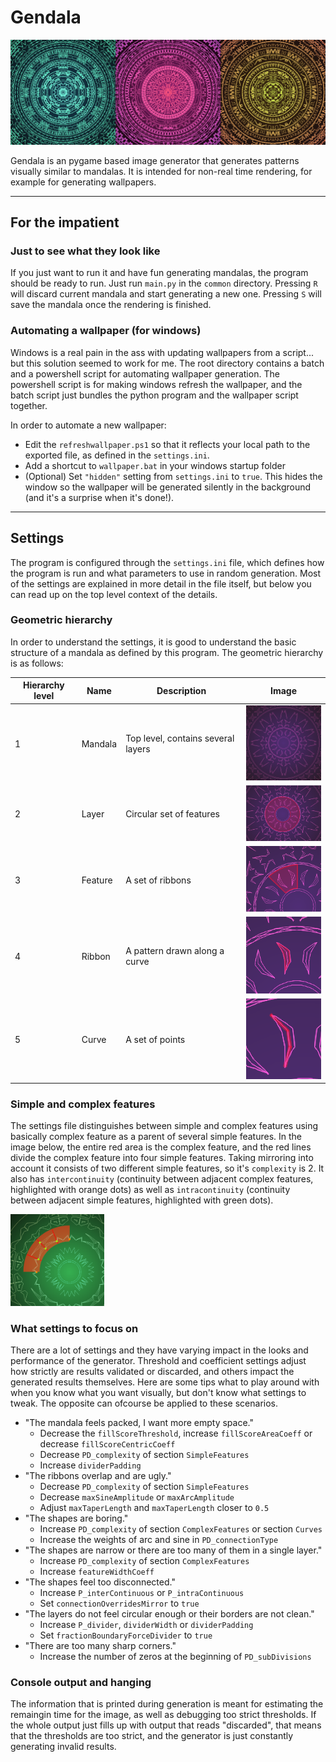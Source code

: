 # Gendala

![](doc/example.jpeg?raw=true "Examples")

Gendala is an pygame based image generator that generates patterns visually similar to mandalas. It is intended for non-real time rendering, for example for generating wallpapers.

---

## For the impatient

### Just to see what they look like

If you just want to run it and have fun generating mandalas, the program should be ready to run. Just run `main.py` in the `common` directory. Pressing `R` will discard current mandala and start generating a new one. Pressing `S` will
save the mandala once the rendering is finished.

### Automating a wallpaper (for windows)

Windows is a real pain in the ass with updating wallpapers from a script... but this solution seemed to work for me. The root directory contains a batch and a powershell script for automating wallpaper generation. The powershell script is for making windows refresh the wallpaper, and the batch script just bundles the python program and the wallpaper script together.

In order to automate a new wallpaper:
* Edit the `refreshwallpaper.ps1` so that it reflects your local path to the exported file, as defined in the `settings.ini`.
* Add a shortcut to `wallpaper.bat` in your windows startup folder
* (Optional) Set `"hidden"` setting from `settings.ini` to `true`. This hides the window so the wallpaper will be generated silently in the background (and it's a surprise when it's done!).

---

## Settings

The program is configured through the `settings.ini` file, which defines how the program is run and what parameters to use in random generation. Most of the settings are explained in more detail in the file itself, but below you can read up on the top level context of the details.

### Geometric hierarchy
In order to understand the settings, it is good to understand the basic structure of a mandala as defined by this program. The geometric hierarchy is as follows:

Hierarchy level | Name | Description | Image
----------------|------|-------------|-------
1 | Mandala | Top level, contains several layers | <img src="doc/hierarchy.png" alt="drawing" width="150px"/>
2 | Layer | Circular set of features | <img src="doc/layer.png" alt="drawing" width="150px"/>
3 | Feature | A set of ribbons | <img src="doc/feature.png" alt="drawing" width="150px"/>
4 | Ribbon | A pattern drawn along a curve | <img src="doc/ribbon.png" alt="drawing" width="150px"/>
5 | Curve | A set of points | <img src="doc/curve.png" alt="drawing" width="150px"/>

### Simple and complex features

The settings file distinguishes between simple and complex features using basically complex feature as a parent of several simple features. In the image below, the entire red area is the complex feature, and the red lines divide the complex feature into four simple features. Taking mirroring into account it consists of two different simple features, so it's `complexity` is 2. It also has `intercontinuity` (continuity between adjacent complex features, highlighted with orange dots) as well as `intracontinuity` (continuity between adjacent simple features, highlighted with green dots).

<img src="doc/complexity.png" alt="drawing" width="150px"/>

### What settings to focus on

There are a lot of settings and they have varying impact in the looks and performance of the generator. Threshold and coefficient settings adjust how strictly are results validated or discarded, and others impact the generated results themselves. Here are some tips what to play around with when you know what you want visually, but don't know what settings to tweak. The opposite can ofcourse be applied to these scenarios.

* "The mandala feels packed, I want more empty space."
    * Decrease the `fillScoreThreshold`, increase `fillScoreAreaCoeff` or decrease `fillScoreCentricCoeff`
    * Decrease `PD_complexity` of section `SimpleFeatures`
    * Increase `dividerPadding`
* "The ribbons overlap and are ugly."
    * Decrease `PD_complexity` of section `SimpleFeatures`
    * Decrease `maxSineAmplitude` or `maxArcAmplitude`
    * Adjust `maxTaperLength` and `maxTaperLength` closer to `0.5`
* "The shapes are boring."
    * Increase `PD_complexity` of section `ComplexFeatures` or section `Curves`
    * Increase the weights of arc and sine in `PD_connectionType`
* "The shapes are narrow or there are too many of them in a single layer."
    * Increase `PD_complexity` of section `ComplexFeatures`
    * Increase `featureWidthCoeff`
* "The shapes feel too disconnected."
    * Increase `P_interContinuous` or `P_intraContinuous`
    * Set `connectionOverridesMirror` to `true`
* "The layers do not feel circular enough or their borders are not clean."
    * Increase `P_divider`, `dividerWidth` or `dividerPadding`
    * Set `fractionBoundaryForceDivider` to `true`
* "There are too many sharp corners."
    * Increase the number of zeros at the beginning of `PD_subDivisions`

### Console output and hanging

The information that is printed during generation is meant for estimating the remaingin time for the image, as well as debugging too strict thresholds. If the whole output just fills up with output that reads "discarded", that means that the thresholds are too strict, and the generator is just constantly generating invalid results.